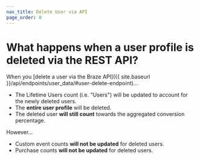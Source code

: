 ```yaml
---
nav_title: Delete User via API
page_order: 0	
---
```


# What happens when a user profile is deleted via the REST API?	

When you [delete a user via the Braze API]({{ site.baseurl }}/api/endpoints/user_data/#user-delete-endpoint)...	

- The Lifetime Users count (i.e. "Users") will be updated to account for the newly deleted users.	
- The __entire user profile__ will be deleted.	
- The deleted user __will still count__ towards the aggregated conversion percentage.	

However...	
- Custom event counts __will not be updated__ for deleted users.	
- Purchase counts __will not be updated__ for deleted users.	
